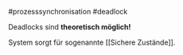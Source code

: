 
#prozesssynchronisation
#deadlock

Deadlocks sind **theoretisch möglich!**

System sorgt für sogenannte [[Sichere Zustände]].
